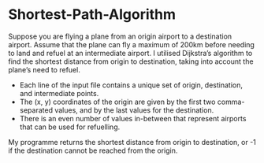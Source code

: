 # Shortest-Path-Algorithm
Suppose you are flying a plane from an origin airport to a destination airport. Assume that the plane can fly a maximum of 200km before needing to land and refuel at an intermediate airport. I utilised Dijkstra’s algorithm to find the shortest distance from origin to destination, taking into account the plane’s need to refuel. 

* Each line of the input file contains a unique set of origin, destination, and intermediate points. 
* The (x, y) coordinates of the origin are given by the first two comma-separated values, and by the last values for the destination.
* There is an even number of values in-between that represent airports that can be used for refuelling.

My programme returns the shortest distance from origin to destination, or -1 if the destination cannot be reached from the origin. 
